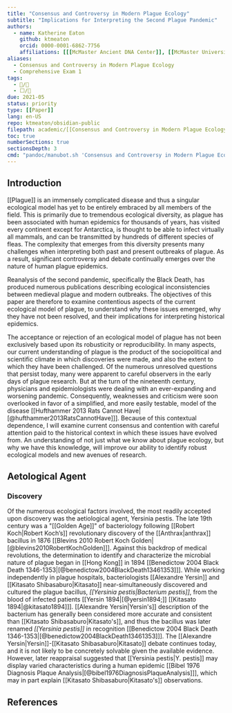 ```yaml
---
title: "Consensus and Controversy in Modern Plague Ecology"
subtitle: "Implications for Interpreting the Second Plague Pandemic"
authors: 
  - name: Katherine Eaton
    github: ktmeaton
    orcid: 0000-0001-6862-7756
    affiliations: [[[McMaster Ancient DNA Center]], [[McMaster University]], [[Department of Anthropology]], [[McMaster University]]]
aliases:
  - Consensus and Controversy in Modern Plague Ecology
  - Comprehensive Exam 1
tags:
  - 📝/🌱
  - ⬜/🧨 
due: 2021-05
status: priority
type: [[Paper]]
lang: en-US
repo: ktmeaton/obsidian-public
filepath: academic/[[Consensus and Controversy in Modern Plague Ecology]]
toc: true
numberSections: true
sectionsDepth: 3
cmd: "pandoc/manubot.sh 'Consensus and Controversy in Modern Plague Ecology.md' library.json ../../rootstock"
---
```


## Introduction

[[Plague]] is an immensely complicated disease and thus a singular ecological model has yet to be entirely embraced by all members of the field. This is primarily due to tremendous ecological diversity, as plague has been associated with human epidemics for thousands of years, has visited every continent except for Antarctica, is thought to be able to infect virtually all mammals, and can be transmitted by hundreds of different species of fleas. The complexity that emerges from this diversity presents many challenges when interpreting both past and present outbreaks of plague. As a result, significant controversy and debate continually emerges over the nature of human plague epidemics. 

Reanalysis of the second pandemic, specifically the Black Death, has produced numerous publications describing ecological inconsistencies between medieval plague and modern outbreaks. The objectives of this paper are therefore to examine contentious aspects of the current ecological model of plague, to understand why these issues emerged, why they have not been resolved, and their implications for interpreting historical epidemics. 

The acceptance or rejection of an ecological model of plague has not been exclusively based upon its robusticity or reproducibility. In many aspects, our current understanding of plague is the product of the sociopolitical and scientific climate in which discoveries were made, and also the extent to which they have been challenged. Of the numerous unresolved questions that persist today, many were apparent to careful observers in the early days of plague research. But at the turn of the nineteenth century, physicians and epidemiologists were dealing with an ever-expanding and worsening pandemic. Consequently, weaknesses and criticism were soon overlooked in favor of a simplified, and more easily testable, model of the disease  [[Hufthammer 2013 Rats Cannot Have\|[@hufthammer2013RatsCannotHave]]]. Because of this contextual dependence, I will examine current consensus and contention with careful attention paid to the historical context in which these issues have evolved from. An understanding of not just what we know about plague ecology, but why we have this knowledge, will improve our ability to identify robust ecological models and new avenues of research.

## Aetological Agent 

###  Discovery 

Of the numerous ecological factors involved, the most readily accepted upon discovery was the aetiological agent, Yersinia pestis. The late 19th century was a "[[Golden Age]]" of bacteriology following [[Robert Koch\|Robert Koch’s]] revolutionary discovery of the [[Anthrax|anthrax]] bacillus in 1876 [[Blevins 2010 Robert Koch Golden\|[@blevins2010RobertKochGolden]]]. Against this backdrop of medical revolutions, the determination to identify and characterize the microbial nature of plague began in [[Hong Kong]] in 1894 [[Benedictow 2004 Black Death 1346-1353\|[@benedictow2004BlackDeath13461353]]]. While working independently in plague hospitals, bacteriologists [[Alexandre Yersin]] and [[Kitasato Shibasaburo\|Kitasato]] near-simultaneously discovered and cultured the plague bacillus, *[[Yersinia pestis\|Bacterium pestis]]*, from the blood of infected patients [[Yersin 1894\|[@yersin1894;]] [[Kitasato 1894\|@kitasato1894]]]. [[Alexandre Yersin\|Yersin's]] description of the bacterium has generally been considered more accurate and consistent than [[Kitasato Shibasaburo\|Kitasato's]], and thus the bacillus was later renamed *[[Yersinia pestis]]* in recognition [[Benedictow 2004 Black Death 1346-1353\|[@benedictow2004BlackDeath13461353]]]. The [[Alexandre Yersin\|Yersin]]-[[Kitasato Shibasaburo\|Kitasato]] debate continues today, and it is not likely to be concretely solvable given the available evidence. However, later reappraisal suggested that [[Yersinia pestis|Y. pestis]] may display varied characteristics during a human epidemic [[Bibel 1976 Diagnosis Plaque Analysis\|[@bibel1976DiagnosisPlaqueAnalysis]]], which may in part explain [[Kitasato Shibasaburo\|Kitasato's]] observations.

## References

